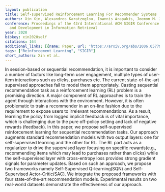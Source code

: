 ```yaml
---
layout: publication
title: Self-supervised Reinforcement Learning For Recommender Systems
authors: Xin Xin, Alexandros Karatzoglou, Ioannis Arapakis, Joemon M. Jose
conference: Proceedings of the 43rd International ACM SIGIR Conference on Research
  and Development in Information Retrieval
year: 2020
bibkey: xin2020self
citations: 164
additional_links: [{name: Paper, url: 'https://arxiv.org/abs/2006.05779'}]
tags: ["Reinforcement Learning", "SIGIR"]
short_authors: Xin et al.
---
```

In session-based or sequential recommendation, it is important to consider a
number of factors like long-term user engagement, multiple types of user-item
interactions such as clicks, purchases etc. The current state-of-the-art
supervised approaches fail to model them appropriately. Casting sequential
recommendation task as a reinforcement learning (RL) problem is a promising
direction. A major component of RL approaches is to train the agent through
interactions with the environment. However, it is often problematic to train a
recommender in an on-line fashion due to the requirement to expose users to
irrelevant recommendations. As a result, learning the policy from logged
implicit feedback is of vital importance, which is challenging due to the pure
off-policy setting and lack of negative rewards (feedback). In this paper, we
propose self-supervised reinforcement learning for sequential recommendation
tasks. Our approach augments standard recommendation models with two output
layers: one for self-supervised learning and the other for RL. The RL part acts
as a regularizer to drive the supervised layer focusing on specific
rewards(e.g., recommending items which may lead to purchases rather than
clicks) while the self-supervised layer with cross-entropy loss provides strong
gradient signals for parameter updates. Based on such an approach, we propose
two frameworks namely Self-Supervised Q-learning(SQN) and Self-Supervised
Actor-Critic(SAC). We integrate the proposed frameworks with four
state-of-the-art recommendation models. Experimental results on two real-world
datasets demonstrate the effectiveness of our approach.